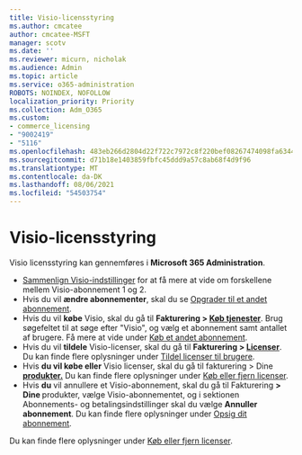 ```yaml
---
title: Visio-licensstyring
ms.author: cmcatee
author: cmcatee-MSFT
manager: scotv
ms.date: ''
ms.reviewer: micurn, nicholak
ms.audience: Admin
ms.topic: article
ms.service: o365-administration
ROBOTS: NOINDEX, NOFOLLOW
localization_priority: Priority
ms.collection: Adm_O365
ms.custom:
- commerce_licensing
- "9002419"
- "5116"
ms.openlocfilehash: 483eb266d2804d22f722c7972c8f220bef08267474098fa63441dbaf19c5716c
ms.sourcegitcommit: d71b18e1403859fbfc45ddd9a57c8ab68f4d9f96
ms.translationtype: MT
ms.contentlocale: da-DK
ms.lasthandoff: 08/06/2021
ms.locfileid: "54503754"
---
```

# <a name="visio-license-management"></a>Visio-licensstyring

Visio licensstyring kan gennemføres i **Microsoft 365 Administration**.

- [Sammenlign Visio-indstillinger](https://www.microsoft.com/microsoft-365/visio/microsoft-visio-plans-and-pricing-compare-visio-options?rtc=1) for at få mere at vide om forskellene mellem Visio-abonnement 1 og 2.
- Hvis du vil **ændre abonnementer**, skal du se [Opgrader til et andet abonnement](/microsoft-365/commerce/subscriptions/upgrade-to-different-plan).
- Hvis du vil **købe** Visio, skal du gå til **Fakturering > [Køb tjenester](https://go.microsoft.com/fwlink/p/?linkid=868433)**. Brug søgefeltet til at søge efter "Visio", og vælg et abonnement samt antallet af brugere. Få mere at vide under [Køb et andet abonnement](/microsoft-365/commerce/try-or-buy-microsoft-365#buy-a-different-subscription).
- Hvis du vil **tildele** Visio-licenser, skal du gå til **Fakturering > [Licenser](https://go.microsoft.com/fwlink/p/?linkid=842264)**. Du kan finde flere oplysninger under [Tildel licenser til brugere](/microsoft-365/admin/manage/assign-licenses-to-users).
- Hvis **du vil købe eller** Visio licenser, skal du gå til fakturering > Dine **[produkter.](https://go.microsoft.com/fwlink/p/?linkid=842054)** Du kan finde flere oplysninger under [Køb eller fjern licenser](/microsoft-365/commerce/licenses/buy-licenses#buy-or-remove-licenses-for-your-business-subscription).
- Hvis **du** vil annullere et Visio-abonnement, skal du gå til Fakturering  **> Dine [](https://go.microsoft.com/fwlink/p/?linkid=842054)** produkter, vælge Visio-abonnementet, og i sektionen Abonnements- og betalingsindstillinger skal du vælge **Annuller abonnement**. Du kan finde flere oplysninger under [Opsig dit abonnement](/microsoft-365/commerce/subscriptions/cancel-your-subscription).

Du kan finde flere oplysninger under [Køb eller fjern licenser](/microsoft-365/commerce/licenses/buy-licenses).